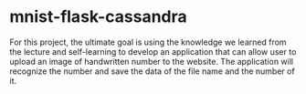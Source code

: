 # mnist-flask-cassandra
For this project, the ultimate goal is using the knowledge we learned from the lecture and self-learning to develop an application that can allow user to upload an image of handwritten number to the website. The application will recognize the number and save the data of the file name and the number of it. 
